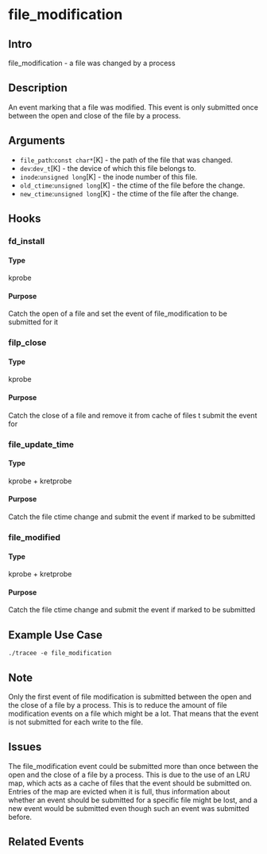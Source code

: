 # file_modification

## Intro
file_modification - a file was changed by a process

## Description
An event marking that a file was modified. This event is only submitted once between the open and close of the file by a process.

## Arguments
* `file_path`:`const char*`[K] - the path of the file that was changed.
* `dev`:`dev_t`[K] - the device of which this file belongs to.
* `inode`:`unsigned long`[K] - the inode number of this file.
* `old_ctime`:`unsigned long`[K] - the ctime of the file before the change.
* `new_ctime`:`unsigned long`[K] - the ctime of the file after the change.

## Hooks
### fd_install
#### Type
kprobe
#### Purpose
Catch the open of a file and set the event of file_modification to be submitted for it

### filp_close
#### Type
kprobe
#### Purpose
Catch the close of a file and remove it from cache of files t submit the event for

### file_update_time
#### Type
kprobe + kretprobe
#### Purpose
Catch the file ctime change and submit the event if marked to be submitted

### file_modified
#### Type
kprobe + kretprobe
#### Purpose
Catch the file ctime change and submit the event if marked to be submitted

## Example Use Case

```console
./tracee -e file_modification
```

## Note
Only the first event of file modification is submitted between the open and the close of a file by a process. 
This is to reduce the amount of file modification events on a file which might be a lot. 
That means that the event is not submitted for each write to the file.

## Issues
The file_modification event could be submitted more than once between the open and the close of a file by a process.
This is due to the use of an LRU map, which acts as a cache of files that the event should be submitted on.
Entries of the map are evicted when it is full, thus information about whether an event should be submitted for a 
specific file might be lost, and a new event would be submitted even though such an event was submitted before. 

## Related Events

